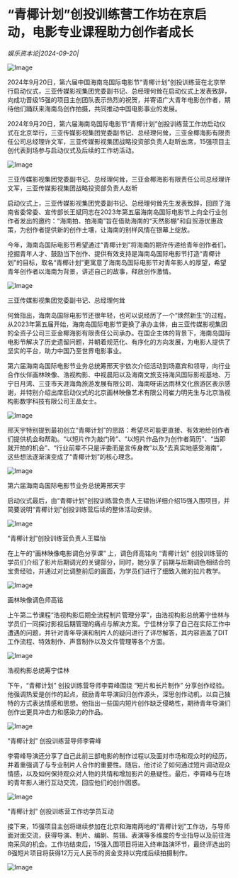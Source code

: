 # “青椰计划”创投训练营工作坊在京启动，电影专业课程助力创作者成长

*娱乐资本论|2024-09-20|*

![Image](https://q4.itc.cn/images01/20240920/eb1c5f5eabc04ee3b2002a458546ed48.jpeg)

2024年9月20日，第六届中国海南岛国际电影节“青椰计划”创投训练营在北京举行启动仪式，三亚传媒影视集团党委副书记、总经理何耸在启动仪式上发表致辞，向成功晋级15强的项目主创团队表示热烈的祝贺，并寄语广大青年电影创作者，期待他们踊跃来海南岛创作拍摄，共同推动中国电影事业的发展。

2024年9月20日，第六届海南岛国际电影节“青椰计划”创投训练营工作坊启动仪式在北京举行，三亚传媒影视集团党委副书记、总经理何耸，三亚金椰海影有限责任公司总经理许文军，三亚传媒影视集团战略投资部负责人赵昕出席，15强项目主创代表到场参与启动仪式及后续的工作坊活动。

![Image](https://q8.itc.cn/images01/20240920/d4f721f65fdd44658165457c6a5f5111.jpeg)

三亚传媒影视集团党委副书记、总经理何耸，三亚金椰海影有限责任公司总经理许文军，三亚传媒影视集团战略投资部负责人赵昕

启动仪式上，三亚传媒影视集团党委副书记、总经理何耸先生发表致辞，回顾了海南省委常委、宣传部长王斌同志在2023年第五届海南岛国际电影节上向全行业创作者发出的邀约：“海南拍、拍海南”旨在借助海南的“天然影棚”和自贸港优惠政策，为创作者提供新的创作土壤，让海南的别样风情在银幕上绽放。

今年，海南岛国际电影节希望通过“青椰计划”将海南的期许传递给青年创作者们。挖掘青年人才、鼓励当下创作、提供有效支持是海南岛国际电影节打造“青椰计划”的目标，取名“青椰计划”更寓意了海南岛国际电影节对青年影人的厚望，希望青年创作者以海南为背景，讲述自己的故事，释放创作激情。

![Image](https://q0.itc.cn/images01/20240920/769a81991f4c47898eb6e273c9416b5a.jpeg)

三亚传媒影视集团党委副书记、总经理何耸

何耸指出，海南岛国际电影节还很年轻，也可以说经历了一个“焕然新生”的过程。从2023年第五届开始，海南岛国际电影节更换了承办主体，由三亚传媒影视集团的全资子公司三亚金椰海影有限责任公司承办。在国企主体的背景下，海南岛国际电影节解决了历史遗留问题，并朝着规范化、有序化的方向发展，为电影人提供了坚实的平台，助力中国乃至世界电影事业。

第六届海南岛国际电影节业务总统筹邢天宇依次介绍活动到场嘉宾和领导，向行业合作伙伴画林映像、浩视构影、中视晨阳以及海南文旅支持海风国际影视基地、万宁日月湾、三亚市天涯海角旅游发展有限公司、海南呀诺达雨林文化旅游区表示感谢，并特别介绍出席启动仪式的北京画林映像艺术有限公司崔力明先生与北京浩视构影数字科技有限公司王晶女士。

![Image](https://q5.itc.cn/images01/20240920/4a237b04b6c843baa0a3901a6d5a4960.jpeg)

邢天宇特别提到最初创立“青椰计划”的思路：希望尽可能更直接、有效地给创作者们提供机会和帮助。“以短片作为敲门砖”、“以短片作品作为创作者简历”、“当即就开拍的机会”、“行业前辈不只是评委而是言传身教”以及“去真实地感受海南”，这些想法逐渐演变成了“青椰计划”的核心理念。

![Image](https://q5.itc.cn/images01/20240920/ad081922d0294fc3ad466fe82518e013.jpeg)

第六届海南岛国际电影节业务总统筹邢天宇

启动仪式最后，由“青椰计划”创投训练营负责人王韫怡详细介绍15强入围项目，并简要说明“青椰计划”创投训练营后续的整体活动安排。

![Image](https://q3.itc.cn/images01/20240920/a5f3fe68da8846e98e575623ce627869.jpeg)

“青椰计划”创投训练营负责人王韫怡

在上午的“画林映像电影调色分享课” 上，调色师高铭向 “青椰计划” 创投训练营的学员们介绍了影片后期调光的关键部分，同时，她分享了前期与后期调色相结合的宝贵经验，并通过对比调整前后的画面，为学员们进行了细致入微的拉片教学。

![Image](https://q8.itc.cn/images01/20240920/ef2ed251b71f4917b927cde74749c374.jpeg)

画林映像调色师高铭

上午第二节课程“浩视构影后期全流程制片管理分享”，由浩视构影总统筹宁佳林与学员们一同探讨影视后期管理的痛点与解决方案。宁佳林分享了自己在实际工作中遭遇的问题，并针对青年导演和制片人的疑问进行了详尽解答，其内容涵盖了DIT工作流程、特效制作、声音制作以及文件管理等各个方面。

![Image](https://q6.itc.cn/images01/20240920/99beb57d53d94bbc927b2a9549ee59cb.jpeg)

浩视构影总统筹宁佳林

下午，“青椰计划” 创投训练营导师李霄峰围绕 “短片和长片制作” 分享创作经验。他强调热爱是创作的起点，鼓励青年导演回归创作源头，深思创作动机，以自己独特的方式表达情感和思想。他指出一些国内短片创作缺乏侵略性，期待青年导演们创作出更具冲击力和感染力的作品。

![Image](https://q6.itc.cn/images01/20240920/cb458770fea14582b2956547dc09abcd.jpeg)

“青椰计划” 创投训练营导师李霄峰

李霄峰导演还分享了自己此前三部电影的制作过程以及面对市场和观众时的经历，并着重强调了与专业制片人合作的重要性。随后，他讨论了如何通过短片调动观众情感，以及如何保持观众对人物的共情和增加影片的悬疑性。最后，李霄峰与在场的青年影人进行互动交流，回应他们的创作困惑。

![Image](https://q3.itc.cn/images01/20240920/30a6b44fc704489ea5d5551ba7387999.jpeg)

“青椰计划” 创投训练营工作坊学员互动

接下来，15强项目主创将继续参加在北京和海南两地的“青椰计划”工作坊，与导师面对面交流，获得导演、制片、编剧、剪辑、表演等多维度的专业指导以及前往海南采风的机会。工作坊结束后，15强入围项目将进入终审路演环节，最终评选出的8强短片项目将获得12万元人民币的资金支持以完成后续拍摄制作。

![Image](https://q2.itc.cn/images01/20240920/d1303e8e55d94de698034c0060d9cad9.jpeg)

